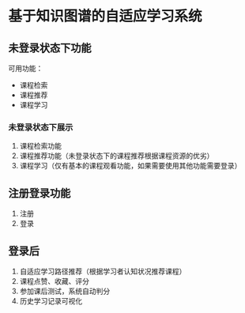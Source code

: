 # 基于知识图谱的自适应学习系统

## 未登录状态下功能
可用功能：
- 课程检索
- 课程推荐
- 课程学习
 
### 未登录状态下展示
1. 课程检索功能
2. 课程推荐功能（未登录状态下的课程推荐根据课程资源的优劣）
3. 课程学习（仅有基本的课程观看功能，如果需要使用其他功能需要登录）


## 注册登录功能
1. 注册
2. 登录


## 登录后
1. 自适应学习路径推荐（根据学习者认知状况推荐课程）
2. 课程点赞、收藏、评分
3. 参加课后测试，系统自动判分
4. 历史学习记录可视化


















